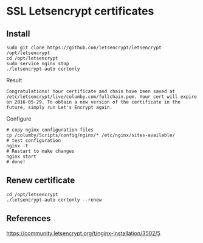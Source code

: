 # SSL Letsencrypt certificates

## Install

    sudo git clone https://github.com/letsencrypt/letsencrypt /opt/letsencrypt
    cd /opt/letsencrypt
    sudo service nginx stop
    ./letsencrypt-auto certonly

Result  

    Congratulations! Your certificate and chain have been saved at /etc/letsencrypt/live/columby.com/fullchain.pem. Your cert will expire on 2016-05-29. To obtain a new version of the certificate in the future, simply run Let's Encrypt again.

Configure

    # copy nginx configuration files
    cp /columby/Scripts/config/nginx/* /etc/nginx/sites-available/
    # test configuration
    nginx -t
    # Restart to make changes
    nginx start
    # done!


## Renew certificate

    cd /opt/letsencrypt
    ./letsencrypt-auto certonly --renew


## References
https://community.letsencrypt.org/t/nginx-installation/3502/5
